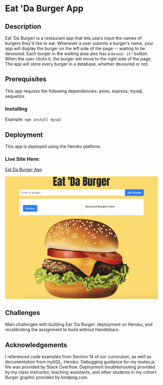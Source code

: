 # Eat 'Da Burger App

## Description

Eat 'Da Burger! is a restaurant app that lets users input the names of burgers they'd like to eat. Whenever a user submits a burger's name, your app will display the burger on the left side of the page -- waiting to be devoured. Each burger in the waiting area also has a `Devour it!` button. When the user clicks it, the burger will move to the right side of the page.
The app will store every burger in a database, whether devoured or not.

## Prerequisites

This app requires the following dependencies: axios, express, mysql, sequelize.

### Installing

Example: `npm install mysql`

## Deployment

This app is deployed using the Heroku platform.

### Live Site Here:

[Eat Da Burger App](https://burger-app-mark-m.herokuapp.com/)

![Home Page](public/assets/Buger-App-Home.png)

## Challenges

Main challenges with building Eat 'Da Burger: deployment on Heroku, and recalibrating the assignment to build without Handlebars.

## Acknowledgements

I referenced code examples from Section 14 of our curriculum, as well as documentation from mySQL, Heroku. Debugging guidance for my routes.js file was provided by Stack Overflow. Deployment troubleshooting provided by my class instructor, teaching assistants, and other students in my cohort. Burger graphic provided by kindpng.com.
